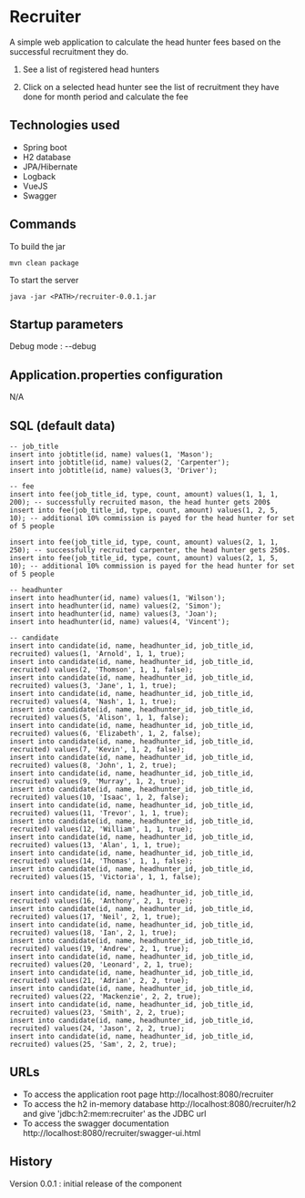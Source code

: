 # Recruiter

A simple web application to calculate the head hunter fees based on the successful recruitment they do.

1. See a list of registered head hunters

2. Click on a selected head hunter see the list of recruitment they have done for month period and calculate the fee

## Technologies used
- Spring boot
- H2 database
- JPA/Hibernate
- Logback
- VueJS
- Swagger

## Commands

To build the jar

```
mvn clean package
```

To start the server

```
java -jar <PATH>/recruiter-0.0.1.jar
```
 
## Startup parameters

Debug mode : --debug

## Application.properties configuration

N/A

## SQL (default data)

```
-- job_title
insert into jobtitle(id, name) values(1, 'Mason');
insert into jobtitle(id, name) values(2, 'Carpenter');
insert into jobtitle(id, name) values(3, 'Driver');

-- fee
insert into fee(job_title_id, type, count, amount) values(1, 1, 1, 200); -- successfully recruited mason, the head hunter gets 200$
insert into fee(job_title_id, type, count, amount) values(1, 2, 5, 10); -- additional 10% commission is payed for the head hunter for set of 5 people

insert into fee(job_title_id, type, count, amount) values(2, 1, 1, 250); -- successfully recruited carpenter, the head hunter gets 250$.
insert into fee(job_title_id, type, count, amount) values(2, 1, 5, 10); -- additional 10% commission is payed for the head hunter for set of 5 people

-- headhunter
insert into headhunter(id, name) values(1, 'Wilson');
insert into headhunter(id, name) values(2, 'Simon');
insert into headhunter(id, name) values(3, 'Joan');
insert into headhunter(id, name) values(4, 'Vincent');

-- candidate
insert into candidate(id, name, headhunter_id, job_title_id, recruited) values(1, 'Arnold', 1, 1, true);
insert into candidate(id, name, headhunter_id, job_title_id, recruited) values(2, 'Thomson', 1, 1, false);
insert into candidate(id, name, headhunter_id, job_title_id, recruited) values(3, 'Jane', 1, 1, true);
insert into candidate(id, name, headhunter_id, job_title_id, recruited) values(4, 'Nash', 1, 1, true);
insert into candidate(id, name, headhunter_id, job_title_id, recruited) values(5, 'Alison', 1, 1, false);
insert into candidate(id, name, headhunter_id, job_title_id, recruited) values(6, 'Elizabeth', 1, 2, false);
insert into candidate(id, name, headhunter_id, job_title_id, recruited) values(7, 'Kevin', 1, 2, false);
insert into candidate(id, name, headhunter_id, job_title_id, recruited) values(8, 'John', 1, 2, true);
insert into candidate(id, name, headhunter_id, job_title_id, recruited) values(9, 'Murray', 1, 2, true);
insert into candidate(id, name, headhunter_id, job_title_id, recruited) values(10, 'Isaac', 1, 2, false);
insert into candidate(id, name, headhunter_id, job_title_id, recruited) values(11, 'Trevor', 1, 1, true);
insert into candidate(id, name, headhunter_id, job_title_id, recruited) values(12, 'William', 1, 1, true);
insert into candidate(id, name, headhunter_id, job_title_id, recruited) values(13, 'Alan', 1, 1, true);
insert into candidate(id, name, headhunter_id, job_title_id, recruited) values(14, 'Thomas', 1, 1, false);
insert into candidate(id, name, headhunter_id, job_title_id, recruited) values(15, 'Victoria', 1, 1, false);

insert into candidate(id, name, headhunter_id, job_title_id, recruited) values(16, 'Anthony', 2, 1, true);
insert into candidate(id, name, headhunter_id, job_title_id, recruited) values(17, 'Neil', 2, 1, true);
insert into candidate(id, name, headhunter_id, job_title_id, recruited) values(18, 'Ian', 2, 1, true);
insert into candidate(id, name, headhunter_id, job_title_id, recruited) values(19, 'Andrew', 2, 1, true);
insert into candidate(id, name, headhunter_id, job_title_id, recruited) values(20, 'Leonard', 2, 1, true);
insert into candidate(id, name, headhunter_id, job_title_id, recruited) values(21, 'Adrian', 2, 2, true);
insert into candidate(id, name, headhunter_id, job_title_id, recruited) values(22, 'Mackenzie', 2, 2, true);
insert into candidate(id, name, headhunter_id, job_title_id, recruited) values(23, 'Smith', 2, 2, true);
insert into candidate(id, name, headhunter_id, job_title_id, recruited) values(24, 'Jason', 2, 2, true);
insert into candidate(id, name, headhunter_id, job_title_id, recruited) values(25, 'Sam', 2, 2, true);

```

## URLs

- To access the application root page http://localhost:8080/recruiter
- To access the h2 in-memory database http://localhost:8080/recruiter/h2 and give 'jdbc:h2:mem:recruiter' as the JDBC url
- To access the swagger documentation http://localhost:8080/recruiter/swagger-ui.html
	

## History

Version 0.0.1 : initial release of the component
